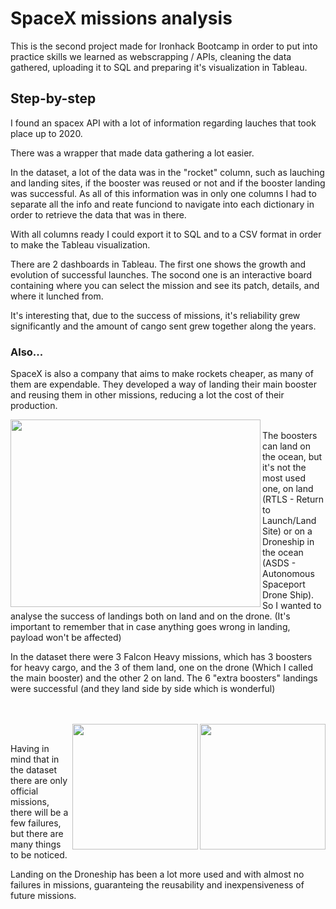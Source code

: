 # SpaceX missions analysis

This is the second project made for Ironhack Bootcamp in order to put into practice skills we learned as webscrapping / APIs, cleaning the data gathered, uploading it to SQL and preparing it's visualization in Tableau.

## Step-by-step
I found an spacex API with a lot of information regarding lauches that took place up to 2020. 

There was a wrapper that made data gathering a lot easier. 

In the dataset, a lot of the data was in the "rocket" column, such as lauching and landing sites, if the booster was reused or not and if the booster landing was successful. 
As all of this information was in only one columns I had to separate all the info and reate funciond to navigate into each dictionary in order to retrieve the data that was in there. 

With all columns ready I could export it to SQL and to a CSV format in order to make the Tableau visualization.

There are 2 dashboards in Tableau. The first one shows the growth and evolution of successful 
launches. The socond one is an interactive board containing where you can select the mission and see its patch, details, and where it lunched from. 

It's interesting that, due to the success of missions, it's reliability grew significantly and the amount of cango sent grew together along the years.

### Also...
SpaceX is also a company that aims to make rockets cheaper, as many of them are expendable. They developed a way of landing their main booster and reusing them in other missions, reducing a lot the cost of their production. 

<img align="left" src="https://live.staticflickr.com/7653/16892430560_4f9c8c16bf_b.jpg" alt="" width="400" height="300" />

<br/>The boosters can land on the ocean, but it's not the most used one, on land (RTLS - Return to Launch/Land Site) or on a Droneship in the ocean (ASDS - Autonomous Spaceport Drone Ship). 
So I wanted to analyse the success of landings both on land and on the drone. (It's important to remember that in case anything goes wrong in landing, payload won't be affected)

In the dataset there were 3 Falcon Heavy missions, which has 3 boosters for heavy cargo, and the 3 of them land, one on the drone (Which I called the main booster) and the other 2 on land.
The 6 "extra boosters" landings were successful (and they land side by side which is wonderful)
<br/>
<br/>

<br/><img align="right" src="https://i.ytimg.com/vi/TthLhqq4JUs/maxresdefault.jpg" alt="" width="201" height="201" />
<img align="right" src="https://media.wired.com/photos/5a7cb68fa2d3835392e1b469/191:100/w_2400,h_1256,c_limit/spacexrocketreturn.jpg" alt="" width="201" height="201" /> <br/>

Having in mind that in the dataset there are only official missions, there will be a few failures, but there are many things to be noticed. 

Landing on the Droneship has been a lot more used and with almost no failures in missions, guaranteing the reusability and inexpensiveness of future missions. 
